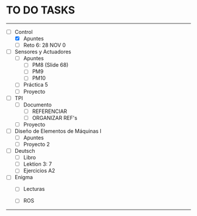 # TO DO TASKS 


---

- [ ] Control
	- [x] Apuntes
	- [ ] Reto 6: 28 NOV
0
- [ ] Sensores y Actuadores
	- [ ] Apuntes
		- [ ] PM8 (Slide 68)
		- [ ] PM9
		- [ ] PM10
	- [ ] Práctica 5
	- [ ] Proyecto

- [ ] TPI
	- [ ] Documento
		- [ ] REFERENCIAR
		- [ ] ORGANIZAR REF's
	- [ ] Proyecto

- [ ] Diseño de Elementos de Máquinas I
	- [ ] Apuntes
	- [ ] Proyecto 2

- [ ] Deutsch
	- [ ] Libro
	- [ ] Lektion 3: 7
	- [ ] Ejercicios A2
 
 - [ ] Enigma
	 - [ ] Lecturas
	 - [ ] ROS


---










